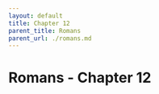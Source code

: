 ```yaml
---
layout: default
title: Chapter 12
parent_title: Romans
parent_url: ./romans.md
---
```


# Romans - Chapter 12
